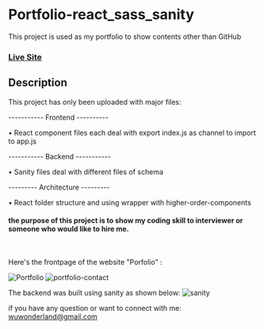 # Portfolio-react_sass_sanity
This project is used as my portfolio to show contents other than GitHub 

### [Live Site](https://jameswu-portfolio.netlify.app)

## Description

This project has only been uploaded with major files:

  ----------- Frontend ----------

• React component files each deal with export index.js as channel to import to app.js

  ----------- Backend -----------

• Sanity files deal with different files of schema

  --------- Architecture ---------

• React folder structure and using wrapper with higher-order-components


<h4>the purpose of this project is to show my coding skill to interviewer or someone who would like to hire me.</h4> <br>


Here's the frontpage of the website "Porfolio" :

![Portfolio](https://user-images.githubusercontent.com/106410053/218176545-265c9353-d22b-4784-b810-1b736930840d.png)
![portfolio-contact](https://user-images.githubusercontent.com/106410053/218177919-9602349b-52be-4f93-9a74-952b9b13a440.png)

The backend was built using sanity as shown below: 
![sanity](https://user-images.githubusercontent.com/106410053/218178097-bee0e33d-8c61-4b76-b92d-7ce62703a84e.png)

if you have any question or want to connect with me: wuwonderland@gmail.com
